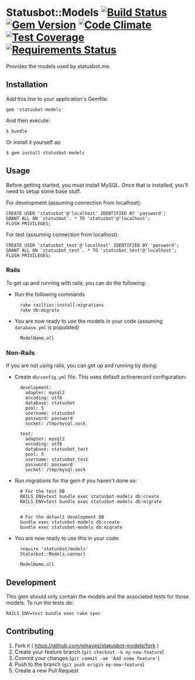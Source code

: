 # Statusbot::Models [![Build Status](https://travis-ci.org/ejhayes/statusbot-models.svg?branch=master)](https://travis-ci.org/ejhayes/statusbot-models) [![Gem Version](https://badge.fury.io/rb/statusbot-models.svg)](http://badge.fury.io/rb/statusbot-models) [![Code Climate](https://codeclimate.com/github/ejhayes/statusbot-models/badges/gpa.svg)](https://codeclimate.com/github/ejhayes/statusbot-models) [![Test Coverage](https://codeclimate.com/github/ejhayes/statusbot-models/badges/coverage.svg)](https://codeclimate.com/github/ejhayes/statusbot-models) [![Requirements Status](https://requires.io/github/ejhayes/statusbot-models/requirements.png?branch=master)](https://requires.io/github/ejhayes/statusbot-models/requirements/?branch=master)

Provides the models used by statusbot.me.

## Installation

Add this line to your application's Gemfile:

    gem 'statusbot-models'

And then execute:

    $ bundle

Or install it yourself as:

    $ gem install statusbot-models

## Usage

Before getting started, you must install MySQL.  Once that is installed, you'll need to setup some base stuff.

For development (assuming connection from localhost):

    CREATE USER 'statusbot'@'localhost' IDENTIFIED BY 'password';
    GRANT ALL ON `statusbot`. * TO 'statusbot'@'localhost';
    FLUSH PRIVILEGES;

For test (assuming connection from localhost):

    CREATE USER 'statusbot_test'@'localhost' IDENTIFIED BY 'password';
    GRANT ALL ON `statusbot_test`. * TO 'statusbot_test'@'localhost';
    FLUSH PRIVILEGES;

### Rails

To get up and running with rails, you can do the following:

- Run the following commands

        rake railties:install:migrations
        rake db:migrate

- You are now ready to use the models in your code (assuming `database.yml` is populated)

        ModelName.all

### Non-Rails

If you are not using rails, you can get up and running by doing:

- Create `db/config.yml` file.  This uses default activerecord configuration:

        development:
          adapter: mysql2
          encoding: utf8
          database: statusbot
          pool: 5
          username: statusbot
          password: password
          socket: /tmp/mysql.sock

        test:
          adapter: mysql2
          encoding: utf8
          database: statusbot_test
          pool: 5
          username: statusbot_test
          password: password
          socket: /tmp/mysql.sock

- Run migrations for the gem if you haven't done so:

        # For the test DB
        RAILS_ENV=test bundle exec statusbot-models db:create
        RAILS_ENV=test bundle exec statusbot-models db:migrate


        # For the default development DB
        bundle exec statusbot-models db:create
        bundle exec statusbot-models db:migrate

- You are now ready to use this in your code:

        require 'statusbot/models'
        Statusbot::Models.connect

        ModelName.all

## Development

This gem should only contain the models and the associated tests for those models.  To run the tests do:

    RAILS_ENV=test bundle exec rake spec

## Contributing

1. Fork it ( https://github.com/ejhayes/statusbot-models/fork )
2. Create your feature branch (`git checkout -b my-new-feature`)
3. Commit your changes (`git commit -am 'Add some feature'`)
4. Push to the branch (`git push origin my-new-feature`)
5. Create a new Pull Request
